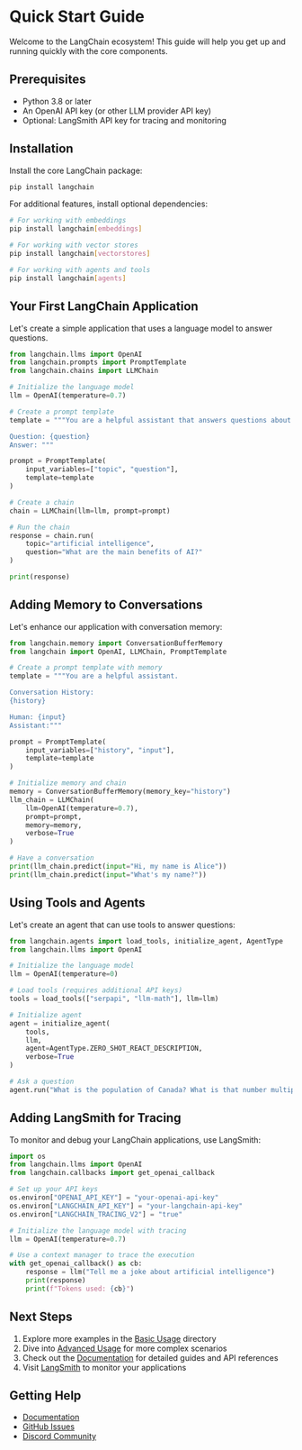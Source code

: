 # Quick Start Guide

Welcome to the LangChain ecosystem! This guide will help you get up and running quickly with the core components.

## Prerequisites

- Python 3.8 or later
- An OpenAI API key (or other LLM provider API key)
- Optional: LangSmith API key for tracing and monitoring

## Installation

Install the core LangChain package:

```bash
pip install langchain
```

For additional features, install optional dependencies:

```bash
# For working with embeddings
pip install langchain[embeddings]

# For working with vector stores
pip install langchain[vectorstores]

# For working with agents and tools
pip install langchain[agents]
```

## Your First LangChain Application

Let's create a simple application that uses a language model to answer questions.

```python
from langchain.llms import OpenAI
from langchain.prompts import PromptTemplate
from langchain.chains import LLMChain

# Initialize the language model
llm = OpenAI(temperature=0.7)

# Create a prompt template
template = """You are a helpful assistant that answers questions about {topic}.

Question: {question}
Answer: """

prompt = PromptTemplate(
    input_variables=["topic", "question"],
    template=template
)

# Create a chain
chain = LLMChain(llm=llm, prompt=prompt)

# Run the chain
response = chain.run(
    topic="artificial intelligence",
    question="What are the main benefits of AI?"
)

print(response)
```

## Adding Memory to Conversations

Let's enhance our application with conversation memory:

```python
from langchain.memory import ConversationBufferMemory
from langchain import OpenAI, LLMChain, PromptTemplate

# Create a prompt template with memory
template = """You are a helpful assistant.

Conversation History:
{history}

Human: {input}
Assistant:"""

prompt = PromptTemplate(
    input_variables=["history", "input"],
    template=template
)

# Initialize memory and chain
memory = ConversationBufferMemory(memory_key="history")
llm_chain = LLMChain(
    llm=OpenAI(temperature=0.7),
    prompt=prompt,
    memory=memory,
    verbose=True
)

# Have a conversation
print(llm_chain.predict(input="Hi, my name is Alice"))
print(llm_chain.predict(input="What's my name?"))
```

## Using Tools and Agents

Let's create an agent that can use tools to answer questions:

```python
from langchain.agents import load_tools, initialize_agent, AgentType
from langchain.llms import OpenAI

# Initialize the language model
llm = OpenAI(temperature=0)

# Load tools (requires additional API keys)
tools = load_tools(["serpapi", "llm-math"], llm=llm)

# Initialize agent
agent = initialize_agent(
    tools,
    llm,
    agent=AgentType.ZERO_SHOT_REACT_DESCRIPTION,
    verbose=True
)

# Ask a question
agent.run("What is the population of Canada? What is that number multiplied by 2?")
```

## Adding LangSmith for Tracing

To monitor and debug your LangChain applications, use LangSmith:

```python
import os
from langchain.llms import OpenAI
from langchain.callbacks import get_openai_callback

# Set up your API keys
os.environ["OPENAI_API_KEY"] = "your-openai-api-key"
os.environ["LANGCHAIN_API_KEY"] = "your-langchain-api-key"
os.environ["LANGCHAIN_TRACING_V2"] = "true"

# Initialize the language model with tracing
llm = OpenAI(temperature=0.7)

# Use a context manager to trace the execution
with get_openai_callback() as cb:
    response = llm("Tell me a joke about artificial intelligence")
    print(response)
    print(f"Tokens used: {cb}")
```

## Next Steps

1. Explore more examples in the [Basic Usage](../../examples/basic-usage) directory
2. Dive into [Advanced Usage](../../examples/advanced-usage) for more complex scenarios
3. Check out the [Documentation](../../docs) for detailed guides and API references
4. Visit [LangSmith](https://smith.langchain.com) to monitor your applications

## Getting Help

- [Documentation](https://docs.langchain.com)
- [GitHub Issues](https://github.com/langchain-ai/langchain/issues)
- [Discord Community](https://discord.gg/langchain)
